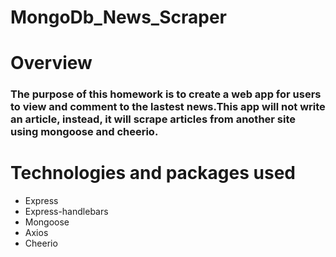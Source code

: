 # MongoDb_News_Scraper

# Overview

### The purpose of this homework is to create a  web app for users to view and comment to the lastest news.This app will not write an article, instead, it will scrape articles from another site using mongoose and cheerio.

# Technologies and packages used

* Express
* Express-handlebars
* Mongoose
* Axios
* Cheerio
